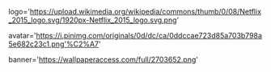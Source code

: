 logo='https://upload.wikimedia.org/wikipedia/commons/thumb/0/08/Netflix_2015_logo.svg/1920px-Netflix_2015_logo.svg.png'

avatar='https://i.pinimg.com/originals/0d/dc/ca/0ddccae723d85a703b798a5e682c23c1.png'%C2%A7'

banner='https://wallpaperaccess.com/full/2703652.png'